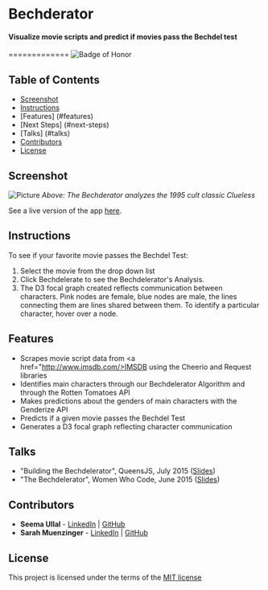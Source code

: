 # Bechderator
#### Visualize movie scripts and predict if movies pass the Bechdel test
=============
![Badge of Honor](https://img.shields.io/badge/Built%20at-Fullstack-green.svg?style=flat-square)
## Table of Contents
- [Screenshot](#screenshot)
- [Instructions](#instructions)
- [Features] (#features)
- [Next Steps] (#next-steps)
- [Talks] (#talks)
- [Contributors](#contributors)
- [License](#license)


## Screenshot

![Picture](http://i.imgur.com/y4Lyl8b.jpg?1)
_Above: The Bechderator analyzes the 1995 cult classic Clueless_

See a live version of the app [here](http://www.bechdelerator.com/).


## Instructions

To see if your favorite movie passes the Bechdel Test:
 1.  Select the movie from the drop down list
 2. Click Bechdelerate to see the Bechdelerator's Analysis.
 3. The D3 focal graph created reflects communication between characters. Pink nodes are female, blue nodes are male, the lines connecting them are lines shared between them. To identify a particular character, hover over a node.

## Features

- Scrapes movie script data from <a href="http://www.imsdb.com/>IMSDB</a> using the Cheerio and Request libraries
- Identifies main characters through our Bechdelerator Algorithm and through the Rotten Tomatoes API
- Makes predictions about the genders of main characters with the Genderize API
- Predicts if a given movie passes the Bechdel Test
- Generates a D3 focal graph reflecting character communication

<h2 id="next-steps>Next Steps</h2>
- Improve user interface
- Store results in a database rather than regenerate results each time
- Add ability to analyze results

## Talks
- "Building the Bechdelerator", QueensJS, July 2015 (<a href="http://slides.com/seemaullal/bechdelerator-7">Slides</a>)
- "The Bechdelerator", Women Who Code, June 2015 (<a href="http://slides.com/seemaullal/bechdelerator">Slides</a>)

## Contributors
* __Seema Ullal__ - [LinkedIn](https://www.linkedin.com/profile/in/seemaullal) | [GitHub](https://github.com/seemaulla)
* __Sarah Muenzinger__ - [LinkedIn](https://www.linkedin.com/profile/in/sarahmuenzinger) | [GitHub](https://github.com/smuenzinger)

## License

This project is licensed under the terms of the [MIT license](http://opensource.org/licenses/MIT)



